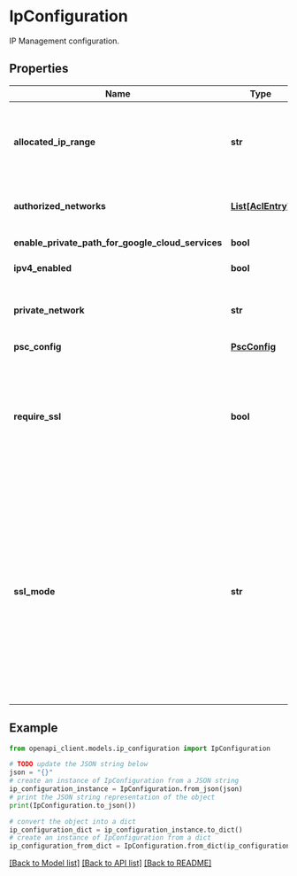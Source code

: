 # IpConfiguration

IP Management configuration.

## Properties

Name | Type | Description | Notes
------------ | ------------- | ------------- | -------------
**allocated_ip_range** | **str** | The name of the allocated ip range for the private ip Cloud SQL instance. For example: \&quot;google-managed-services-default\&quot;. If set, the instance ip will be created in the allocated range. The range name must comply with [RFC 1035](https://tools.ietf.org/html/rfc1035). Specifically, the name must be 1-63 characters long and match the regular expression &#x60;[a-z]([-a-z0-9]*[a-z0-9])?.&#x60; | [optional] 
**authorized_networks** | [**List[AclEntry]**](AclEntry.md) | The list of external networks that are allowed to connect to the instance using the IP. In &#39;CIDR&#39; notation, also known as &#39;slash&#39; notation (for example: &#x60;157.197.200.0/24&#x60;). | [optional] 
**enable_private_path_for_google_cloud_services** | **bool** | Controls connectivity to private IP instances from Google services, such as BigQuery. | [optional] 
**ipv4_enabled** | **bool** | Whether the instance is assigned a public IP address or not. | [optional] 
**private_network** | **str** | The resource link for the VPC network from which the Cloud SQL instance is accessible for private IP. For example, &#x60;/projects/myProject/global/networks/default&#x60;. This setting can be updated, but it cannot be removed after it is set. | [optional] 
**psc_config** | [**PscConfig**](PscConfig.md) |  | [optional] 
**require_ssl** | **bool** | Use &#x60;ssl_mode&#x60; instead for MySQL and PostgreSQL. SQL Server uses this flag. Whether SSL/TLS connections over IP are enforced. If set to false, then allow both non-SSL/non-TLS and SSL/TLS connections. For SSL/TLS connections, the client certificate won&#39;t be verified. If set to true, then only allow connections encrypted with SSL/TLS and with valid client certificates. If you want to enforce SSL/TLS without enforcing the requirement for valid client certificates, then use the &#x60;ssl_mode&#x60; flag instead of the &#x60;require_ssl&#x60; flag. | [optional] 
**ssl_mode** | **str** | Specify how SSL/TLS is enforced in database connections. MySQL and PostgreSQL use the &#x60;ssl_mode&#x60; flag. If you must use the &#x60;require_ssl&#x60; flag for backward compatibility, then only the following value pairs are valid: * &#x60;ssl_mode&#x3D;ALLOW_UNENCRYPTED_AND_ENCRYPTED&#x60; and &#x60;require_ssl&#x3D;false&#x60; * &#x60;ssl_mode&#x3D;ENCRYPTED_ONLY&#x60; and &#x60;require_ssl&#x3D;false&#x60; * &#x60;ssl_mode&#x3D;TRUSTED_CLIENT_CERTIFICATE_REQUIRED&#x60; and &#x60;require_ssl&#x3D;true&#x60; The value of &#x60;ssl_mode&#x60; gets priority over the value of &#x60;require_ssl&#x60;. For example, for the pair &#x60;ssl_mode&#x3D;ENCRYPTED_ONLY&#x60; and &#x60;require_ssl&#x3D;false&#x60;, the &#x60;ssl_mode&#x3D;ENCRYPTED_ONLY&#x60; means only accept SSL connections, while the &#x60;require_ssl&#x3D;false&#x60; means accept both non-SSL and SSL connections. MySQL and PostgreSQL databases respect &#x60;ssl_mode&#x60; in this case and accept only SSL connections. SQL Server uses the &#x60;require_ssl&#x60; flag. You can set the value for this flag to &#x60;true&#x60; or &#x60;false&#x60;. | [optional] 

## Example

```python
from openapi_client.models.ip_configuration import IpConfiguration

# TODO update the JSON string below
json = "{}"
# create an instance of IpConfiguration from a JSON string
ip_configuration_instance = IpConfiguration.from_json(json)
# print the JSON string representation of the object
print(IpConfiguration.to_json())

# convert the object into a dict
ip_configuration_dict = ip_configuration_instance.to_dict()
# create an instance of IpConfiguration from a dict
ip_configuration_from_dict = IpConfiguration.from_dict(ip_configuration_dict)
```
[[Back to Model list]](../README.md#documentation-for-models) [[Back to API list]](../README.md#documentation-for-api-endpoints) [[Back to README]](../README.md)


